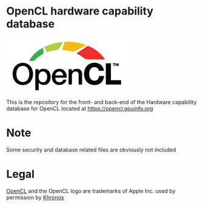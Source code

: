 # OpenCL hardware capability database

<img src="./images/opencllogo.png" width="320px"><br>

This is the repository for the front- and back-end of the Hardware capability database for OpenCL located at https://opencl.gpuinfo.org

# Note
Some security and database related files are obviously not included

# Legal
<a href="https://www.khronos.org/opencl/">OpenCL</a> and the OpenCL logo are trademarks of Apple Inc. used by permission by <a href="https://www.khronos.org">Khronos</a>

